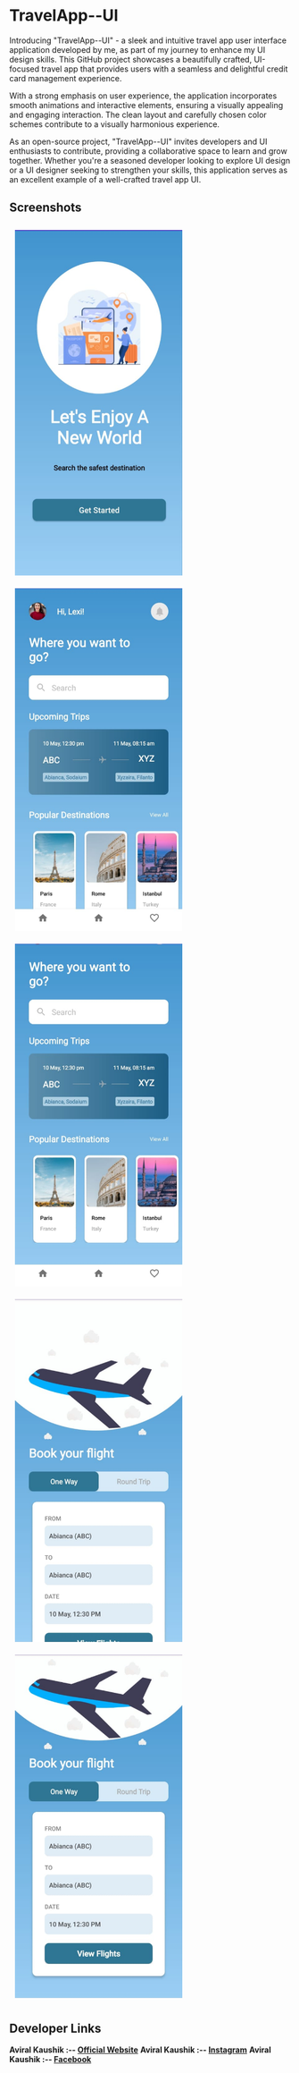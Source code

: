 # TravelApp--UI

Introducing "TravelApp--UI" - a sleek and intuitive travel app user interface application developed by me, as part of my journey to enhance my UI design skills. This GitHub project showcases a beautifully crafted, UI-focused travel app that provides users with a seamless and delightful credit card management experience.

With a strong emphasis on user experience, the application incorporates smooth animations and interactive elements, ensuring a visually appealing and engaging interaction. The clean layout and carefully chosen color schemes contribute to a visually harmonious experience.

As an open-source project, "TravelApp--UI" invites developers and UI enthusiasts to contribute, providing a collaborative space to learn and grow together. Whether you're a seasoned developer looking to explore UI design or a UI designer seeking to strengthen your skills, this application serves as an excellent example of a well-crafted travel app UI.

## Screenshots

<p>
  <img src="https://github.com/Aviral-Kaushik/TravelApp--UI/blob/main/images/image1.jpeg" width="300px" style="padding: 10px" height="auto">
  <img src="https://github.com/Aviral-Kaushik/TravelApp--UI/blob/main/images/image2.jpeg" width="300px" style="padding: 10px" height="auto">
  <img src="https://github.com/Aviral-Kaushik/TravelApp--UI/blob/main/images/image3.jpeg" width="300px" style="padding: 10px" height="auto">
  <img src="https://github.com/Aviral-Kaushik/TravelApp--UI/blob/main/images/image4.jpeg" width="300px" style="padding: 10px" height="auto">
  <img src="https://github.com/Aviral-Kaushik/TravelApp--UI/blob/main/images/image5.jpeg" width="300px" style="padding: 10px" height="auto">
</p>

## Developer Links

**Aviral Kaushik :-- [Official Website](http://aviralkaushik.epizy.com/)**
**Aviral Kaushik :-- [Instagram](https://www.instagram.com/aviral_3101/)**
**Aviral Kaushik :-- [Facebook](https://www.facebook.com/aviral.kaushik.16)**
